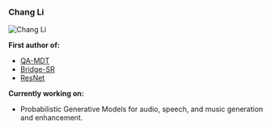 ### Chang Li
![Chang Li](https://github-readme-stats.vercel.app/api?username=ivcylc&show_icons=true&theme=blurple&hide_rank=true)

**First author of:**
- [QA-MDT](https://qa-mdt.github.io/)
- [Bridge-SR](https://bridge-sr.github.io/)
- [ResNet](https://arxiv.org/pdf/1512.03385)

**Currently working on:**  
- Probabilistic Generative Models for audio, speech, and music generation and enhancement.
